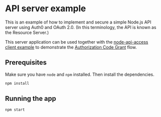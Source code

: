 # API server example

This is an example of how to implement and secure a simple Node.js API server using Auth0 and OAuth 2.0. (In this terminology, the API is known as the Resource Server.) 

This server application can be used together with the [node-api-access client example](../clients/node-api-access) to demonstrate the [Authorization Code Grant](https://tools.ietf.org/html/rfc6749#section-4.1) flow. 

## Prerequisites

Make sure you have `node` and `npm` installed. Then install the dependencies.

```bash
npm install
```

## Running the app

```bash
npm start
```

